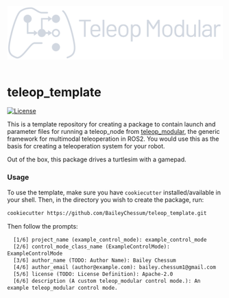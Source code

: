 <a href="https://github.com/BaileyChessum/teleop_modular">
  <div align="center">
    <picture>
      <source media="(prefers-color-scheme: light)" srcset="https://raw.githubusercontent.com/BaileyChessum/teleop_modular/main/docs/assets/logo_text.svg">
      <source media="(prefers-color-scheme: dark)" srcset="https://raw.githubusercontent.com/BaileyChessum/teleop_modular/main/docs/assets/logo_white_text.svg">
      <img src="https://raw.githubusercontent.com/BaileyChessum/teleop_modular/main/docs/assets/logo_white_text.svg" width="625px" alt="teleop_modular logo">
    </picture>
  </div>
</a>

<br/>

# teleop_template 

[![License](https://img.shields.io/badge/License-Apache%202.0-blue.svg)](https://opensource.org/licenses/Apache-2.0)

This is a template repository for creating a package to contain launch and parameter files for running a teleop_node from [teleop_modular](https://github.com/BaileyChessum/teleop_modular), the generic framework for multimodal teleoperation in ROS2. You would use this as the basis for creating a teleoperation system for your robot.

Out of the box, this package drives a turtlesim with a gamepad.

### Usage

To use the template, make sure you have `cookiecutter` installed/available in your shell. Then, in the directory you 
wish to create the package, run:

```sh
cookiecutter https://github.com/BaileyChessum/teleop_template.git
```

Then follow the prompts:

```
  [1/6] project_name (example_control_mode): example_control_mode
  [2/6] control_mode_class_name (ExampleControlMode): ExampleControlMode
  [3/6] author_name (TODO: Author Name): Bailey Chessum
  [4/6] author_email (author@example.com): bailey.chessum1@gmail.com
  [5/6] license (TODO: License Definition): Apache-2.0
  [6/6] description (A custom teleop_modular control mode.): An example teleop_modular control mode.
```

